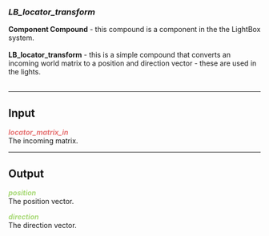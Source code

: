 ### ***LB_locator_transform***
**Component Compound** - this compound is a component in the the LightBox system.<br /><br />
**LB_locator_transform** - this is a simple compound that converts an incoming world matrix to a position and direction vector - these are used in the lights.<br /><br />

***
## Input
<span style="color:#E67373">***locator_matrix_in***</span>
<br />The incoming matrix.

***
## Output
<span style="color:#A8D977">***position***</span>
<br />The position vector.

<span style="color:#A8D977">***direction***</span>
<br />The direction vector.

